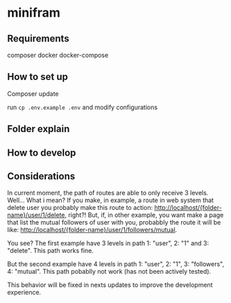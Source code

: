 # minifram

## Requirements

composer
docker
docker-compose

## How to set up

Composer update

run `cp .env.example .env` and modify configurations

## Folder explain

## How to develop

## Considerations

In current moment, the path of routes are able to only receive 3 levels. Well... What i mean? If you make, in example, a route in web system that delete user you probably make this route to action: <http://localhost/{folder-name}/user/1/delete>, right?! But, if, in other example, you want make a page that list the mutual followers of user with you, probabbly the route it will be like: <http://localhost/{folder-name}/user/1/followers/mutual>.

You see? The first example have 3 levels in path 1: "user", 2: "1" and 3: "delete". This path works fine.

But the second example have 4 levels in path 1: "user", 2: "1", 3: "followers", 4: "mutual". This path pobablly not work (has not been actively tested).

This behavior will be fixed in nexts updates to improve the development experience.
